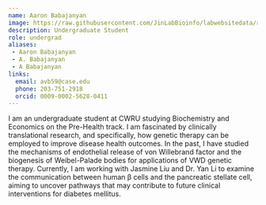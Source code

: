 ```yaml
---
name: Aaron Babajanyan
image: https://raw.githubusercontent.com/JinLabBioinfo/labwebsitedata/refs/heads/main/image_members/aaron-babajanyan.jpg
description: Undergraduate Student
role: undergrad
aliases:
 - Aaron Babajanyan
 - A. Babajanyan
 - A Babajanyan
links:
  email: avb59@case.edu
  phone: 203-751-2918
  orcid: 0009-0002-5628-0411
---
```


I am an undergraduate student at CWRU studying Biochemistry and Economics on the Pre-Health track. I am fascinated by clinically translational research, and specifically, how genetic therapy can be employed to improve disease health outcomes. In the past, I have studied the mechanisms of endothelial release of von Willebrand factor and the biogenesis of Weibel-Palade bodies for applications of VWD genetic therapy. Currently, I am working with Jasmine Liu and Dr. Yan Li to examine the communication between human β cells and the pancreatic stellate cell, aiming to uncover pathways that may contribute to future clinical interventions for diabetes mellitus. 

